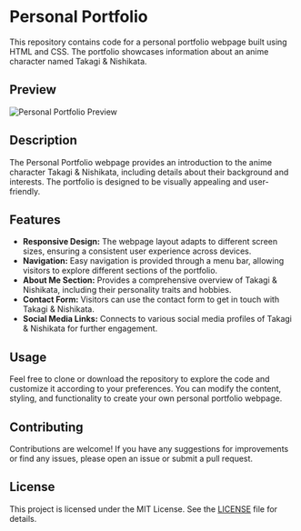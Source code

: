 # Personal Portfolio

This repository contains code for a personal portfolio webpage built using HTML and CSS. The portfolio showcases information about an anime character named Takagi & Nishikata.

## Preview

![Personal Portfolio Preview](https://github.com/Vishwas567917/My-first-Personal-Portfolio/assets/139749696/05ba85a4-ac58-43db-8e12-19e06ee38839)

## Description

The Personal Portfolio webpage provides an introduction to the anime character Takagi & Nishikata, including details about their background and interests. The portfolio is designed to be visually appealing and user-friendly.

## Features

- **Responsive Design:** The webpage layout adapts to different screen sizes, ensuring a consistent user experience across devices.
- **Navigation:** Easy navigation is provided through a menu bar, allowing visitors to explore different sections of the portfolio.
- **About Me Section:** Provides a comprehensive overview of Takagi & Nishikata, including their personality traits and hobbies.
- **Contact Form:** Visitors can use the contact form to get in touch with Takagi & Nishikata.
- **Social Media Links:** Connects to various social media profiles of Takagi & Nishikata for further engagement.

## Usage

Feel free to clone or download the repository to explore the code and customize it according to your preferences. You can modify the content, styling, and functionality to create your own personal portfolio webpage.

## Contributing

Contributions are welcome! If you have any suggestions for improvements or find any issues, please open an issue or submit a pull request.

## License

This project is licensed under the MIT License. See the [LICENSE](LICENSE) file for details.

